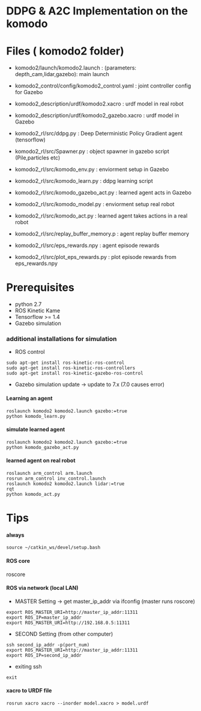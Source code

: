 # DDPG & A2C  Implementation on the komodo

# Files ( komodo2 folder)


- komodo2/launch/komodo2.launch : (parameters: depth_cam,lidar,gazebo): main launch 
- komodo2_control/config/komodo2_control.yaml : joint controller config for Gazebo
- komodo2_description/urdf/komodo2.xacro : urdf model in real robot
- komodo2_description/urdf/komodo2_gazebo.xacro : urdf model in Gazebo

- komodo2_rl/src/ddpg.py : Deep Deterministic Policy Gradient agent (tensorflow)
- komodo2_rl/src/Spawner.py : object spawner in gazebo script (Pile,particles etc)
- komodo2_rl/src/komodo_env.py : enviorment setup in Gazebo
- komodo2_rl/src/komodo_learn.py : ddpg learning script
- komodo2_rl/src/komodo_gazebo_act.py : learned agent acts in Gazebo

- komodo2_rl/src/komodo_model.py : enviorment setup real robot
- komodo2_rl/src/komodo_act.py : learned agent takes actions in a real robot

- komodo2_rl/src/replay_buffer_memory.p : agent replay buffer memory
- komodo2_rl/src/eps_rewards.npy : agent episode rewards
- komodo2_rl/src/plot_eps_rewards.py : plot episode rewards from eps_rewards.npy


# Prerequisites 
- python 2.7
- ROS Kinetic Kame
- Tensorflow >= 1.4
- Gazebo simulation

### additional installations for simulation
- ROS control
```
sudo apt-get install ros-kinetic-ros-control
sudo apt-get install ros-kinetic-ros-controllers
sudo apt-get install ros-kinetic-gazebo-ros-control
```
- Gazebo simulation update -> update to 7.x (7.0 causes error)


#### Learning an agent
```
roslaunch komodo2 komodo2.launch gazebo:=true
python komodo_learn.py
```

#### simulate learned agent
```
roslaunch komodo2 komodo2.launch gazebo:=true
python komodo_gazebo_act.py
```

#### learned agent on real robot


```
roslaunch arm_control arm.launch
rosrun arm_control inv_control.launch
roslaunch komodo2 komodo2.launch lidar:=true
rqt
python komodo_act.py
```

# Tips
#### always
```
source ~/catkin_ws/devel/setup.bash
```
#### ROS core
roscore

#### ROS via network (local LAN)
- MASTER Setting -> get master_ip_addr via ifconfig (master runs roscore)
```
export ROS_MASTER_URI=http://master_ip_addr:11311
export ROS_IP=master_ip_addr
export ROS_MASTER_URI=http://192.168.0.5:11311
```

- SECOND Setting (from other computer)
```
ssh second_ip_addr -p(port_num)
export ROS_MASTER_URI=http://master_ip_addr:11311
export ROS_IP=second_ip_addr
```

- exiting ssh
```
exit
```

#### xacro to URDF file
```
rosrun xacro xacro --inorder model.xacro > model.urdf
```


